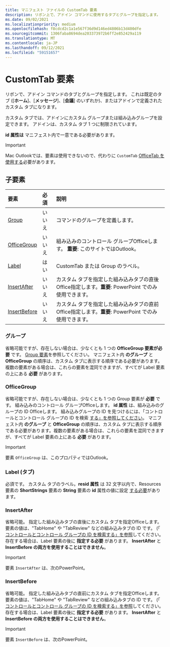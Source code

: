 ```yaml
---
title: マニフェスト ファイルの CustomTab 要素
description: リボン上で、アドイン コマンドに使用するタブとグループを指定します。
ms.date: 09/02/2021
ms.localizationpriority: medium
ms.openlocfilehash: f8cdcd2c1a1e567f36d9d146ed4806b13d400dfe
ms.sourcegitcommit: 1306faba8694dea203373972b6ff2e852429a119
ms.translationtype: MT
ms.contentlocale: ja-JP
ms.lasthandoff: 09/12/2021
ms.locfileid: "59151657"
---
```

# <a name="customtab-element"></a>CustomTab 要素

リボンで、アドイン コマンドのタブとグループを指定します。 これは既定のタブ ([**ホーム**]、[**メッセージ**]、[**会議**] のいずれか)、またはアドインで定義されたカスタム タブになります。

カスタム タブでは、アドインにカスタム グループまたは組み込みグループを設定できます。 アドインは、カスタム タブ 1 つに制限されています。

**id 属性は** マニフェスト内で一意である必要があります。

> [!IMPORTANT]
> Mac Outlookでは、要素は使用できないので、代わりに `CustomTab` [OfficeTab を使用する](officetab.md)必要があります。

## <a name="child-elements"></a>子要素

|  要素 |  必須  |  説明  |
|:-----|:-----|:-----|
|  [Group](group.md)      | いいえ |  コマンドのグループを定義します。  |
|  [OfficeGroup](#officegroup)      | いいえ |  組み込みのコントロール グループOfficeします。 **重要**: このサイトではOutlook。 |
|  [Label](#label-tab)      | はい |  CustomTab または Group のラベル。  |
|  [InsertAfter](#insertafter)      | いいえ |  カスタム タブを指定した組み込みタブの直後Office指定します。**重要**: PowerPoint でのみ使用できます。 |
|  [InsertBefore](#insertbefore)      | いいえ |  カスタム タブを指定した組み込みタブの直前Office指定します。**重要**: PowerPoint でのみ使用できます。 |

### <a name="group"></a>グループ

省略可能ですが、存在しない場合は、少なくとも 1 つの **OfficeGroup 要素が必要** です。 [Group 要素](group.md)を参照してください。 マニフェスト内 **のグループ** と **OfficeGroup** の順序は、カスタム タブに表示する順序である必要があります。複数の要素がある場合は、これらの要素を混同できますが、すべてが Label 要素の上にある **必要** があります。

### <a name="officegroup"></a>OfficeGroup

省略可能ですが、存在しない場合は、少なくとも 1 つの Group 要素が **必要** です。 組み込みのコントロール グループOfficeします。 **id 属性** は、組み込みのグループの ID Officeします。 組み込みグループの ID を見つけるには、「コントロールとコントロール グループの ID を検索 [する」を参照してください](../../design/built-in-button-integration.md#find-the-ids-of-controls-and-control-groups)。 マニフェスト内 **のグループ** と **OfficeGroup** の順序は、カスタム タブに表示する順序である必要があります。複数の要素がある場合は、これらの要素を混同できますが、すべてが Label 要素の上にある **必要** があります。

> [!IMPORTANT]
> 要素 `OfficeGroup` は、このプロパティではOutlook。

### <a name="label-tab"></a>Label (タブ)

必須です。 カスタム タブのラベル。**resid 属性** は 32 文字以内で、Resources 要素の **ShortStrings** 要素の **String** 要素の **id** 属性の値に設定 [する必要](resources.md)があります。

### <a name="insertafter"></a>InsertAfter

省略可能。 指定した組み込みタブの直後にカスタム タブを指定Officeします。要素の値は、"TabHome" や "TabReview" などの組み込みタブの ID です。 (「 [コントロールとコントロール グループの ID を検索する」を参照](../../design/built-in-button-integration.md#find-the-ids-of-controls-and-control-groups)してください。存在する場合は、Label 要素の後に **指定する必要** があります。 **InsertAfter** と **InsertBefore の両方を使用することはできません**。

> [!IMPORTANT]
> 要素 `InsertAfter` は、次のPowerPoint。

### <a name="insertbefore"></a>InsertBefore

省略可能。 指定した組み込みタブの直前にカスタム タブを指定Officeします。要素の値は、"TabHome" や "TabReview" などの組み込みタブの ID です。 (「 [コントロールとコントロール グループの ID を検索する」を参照](../../design/built-in-button-integration.md#find-the-ids-of-controls-and-control-groups)してください。 存在する場合は、Label 要素の後に **指定する必要** があります。 **InsertAfter** と **InsertBefore の両方を使用することはできません**。

> [!IMPORTANT]
> 要素 `InsertBefore` は、次のPowerPoint。
